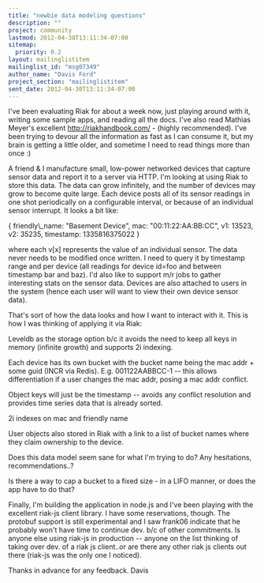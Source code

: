 ```yaml
---
title: "newbie data modeling questions"
description: ""
project: community
lastmod: 2012-04-30T13:11:34-07:00
sitemap:
  priority: 0.2
layout: mailinglistitem
mailinglist_id: "msg07349"
author_name: "Davis Ford"
project_section: "mailinglistitem"
sent_date: 2012-04-30T13:11:34-07:00
---
```



I've been evaluating Riak for about a week now, just playing around with
it, writing some sample apps, and reading all the docs. I've also read
Mathias Meyer's excellent http://riakhandbook.com/ - (highly recommended).
 I've been trying to devour all the information as fast as I can consume
it, but my brain is getting a little older, and sometime I need to read
things more than once :)

A friend & I manufacture small, low-power networked devices that capture
sensor data and report it to a server via HTTP. I'm looking at using Riak
to store this data. The data can grow infinitely, and the number of
devices may grow to become quite large. Each device posts all of its
sensor readings in one shot periodically on a configurable interval, or
because of an individual sensor interrupt. It looks a bit like:

{ friendly\\_name: "Basement Device",
 mac: "00:11:22:AA:BB:CC",
 v1: 13523,
 v2: 35235,
 timestamp: 1335816375022
}

where each v[x] represents the value of an individual sensor. The data
never needs to be modified once written. I need to query it by timestamp
range and per device (all readings for device id=foo and between timestamp
bar and baz). I'd also like to support m/r jobs to gather interesting
stats on the sensor data. Devices are also attached to users in the system
(hence each user will want to view their own device sensor data).

That's sort of how the data looks and how I want to interact with it. This
is how I was thinking of applying it via Riak:

Leveldb as the storage option b/c it avoids the need to keep all keys in
memory (infinite growth) and supports 2i indexing.

Each device has its own bucket with the bucket name being the mac addr +
some guid (INCR via Redis). E.g. 001122AABBCC-1 -- this allows
differentiation if a user changes the mac addr, posing a mac addr conflict.


Object keys will just be the timestamp -- avoids any conflict resolution
and provides time series data that is already sorted.

2i indexes on mac and friendly name

User objects also stored in Riak with a link to a list of bucket names
where they claim ownership to the device.

Does this data model seem sane for what I'm trying to do? Any hesitations,
recommendations..?

Is there a way to cap a bucket to a fixed size - in a LIFO manner, or does
the app have to do that?

Finally, I'm building the application in node.js and I've been playing with
the excellent riak-js client library. I have some reservations, though.
 The protobuf support is still experimental and I saw frank06 indicate that
he probably won't have time to continue dev. b/c of other commitments. Is
anyone else using riak-js in production -- anyone on the list thinking of
taking over dev. of a riak js client..or are there any other riak js
clients out there (riak-js was the only one I noticed).

Thanks in advance for any feedback.
Davis
